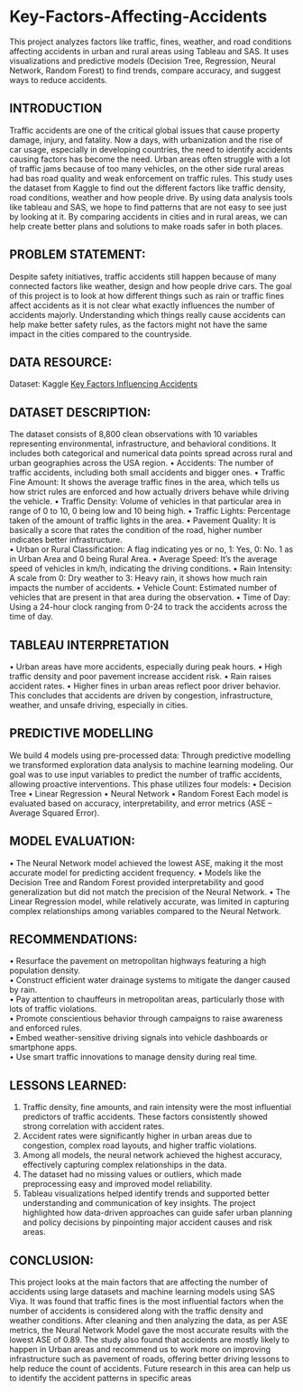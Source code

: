 # Key-Factors-Affecting-Accidents
This project analyzes factors like traffic, fines, weather, and road conditions affecting accidents in urban and rural areas using Tableau and SAS. It uses visualizations and predictive models (Decision Tree, Regression, Neural Network, Random Forest) to find trends, compare accuracy, and suggest ways to reduce accidents.

## INTRODUCTION
Traffic accidents are one of the critical global issues that cause property damage, injury, 
and fatality. Now a days, with urbanization and the rise of car usage, especially in 
developing countries, the need to identify accidents causing factors has become the need. 
Urban areas often struggle with a lot of traffic jams because of too many vehicles, on the 
other side rural areas had bas road quality and weak enforcement on traffic rules. 
This study uses the dataset from Kaggle to find out the different factors like traffic density, 
road conditions, weather and how people drive. By using data analysis tools like tableau 
and SAS, we hope to find patterns that are not easy to see just by looking at it. By 
comparing accidents in cities and in rural areas, we can help create better plans and 
solutions to make roads safer in both places.

## PROBLEM STATEMENT: 
Despite safety initiatives, traffic accidents still happen because of many connected factors 
like weather, design and how people drive cars. The goal of this project is to look at how 
different things such as rain or traffic fines affect accidents as it is not clear what exactly 
influences the number of accidents majorly. Understanding which things really cause 
accidents can help make better safety rules, as the factors might not have the same impact 
in the cities compared to the countryside.

## DATA RESOURCE: 
Dataset: Kaggle 
<a href="https://www.kaggle.com/datasets/torresdanilo/key-factors-influencing-traffic-accidents"> Key Factors Influencing Accidents</a>

## DATASET DESCRIPTION:  
The dataset consists of 8,800 clean observations with 10 variables representing 
environmental, infrastructure, and behavioral conditions. It includes both categorical and 
numerical data points spread across rural and urban geographies across the USA region. 
• Accidents: The number of traffic accidents, including both small accidents and 
bigger ones. 
• Traffic Fine Amount: It shows the average traffic fines in the area, which tells us how 
strict rules are enforced and how actually drivers behave while driving the vehicle. 
• Traffic Density: Volume of vehicles in that particular area in range of 0 to 10, 0 being 
low and 10 being high. 
• Traffic Lights: Percentage taken of the amount of traffic lights in the area. 
• Pavement Quality: It is basically a score that rates the condition of the road, higher 
number indicates better infrastructure.  
• Urban or Rural Classification: A flag indicating yes or no, 1: Yes, 0: No. 1 as in Urban 
Area and 0 being Rural Area. 
• Average Speed: It’s the average speed of vehicles in km/h, indicating the driving 
conditions. 
• Rain Intensity: A scale from 0: Dry weather to 3: Heavy rain, it shows how much rain 
impacts the number of accidents. 
• Vehicle Count: Estimated number of vehicles that are present in that area during the 
observation. 
• Time of Day: Using a 24-hour clock ranging from 0-24 to track the accidents across 
the time of day.

## TABLEAU INTERPRETATION 
• Urban areas have more accidents, especially during peak hours. 
• High traffic density and poor pavement increase accident risk. 
• Rain raises accident rates. 
• Higher fines in urban areas reflect poor driver behavior. 
This concludes that accidents are driven by congestion, infrastructure, weather, and 
unsafe driving, especially in cities. 

## PREDICTIVE MODELLING 
We build 4 models using pre-processed data: 
Through predictive modelling we transformed exploration data analysis to machine 
learning modeling. Our goal was to use input variables to predict the number of traffic 
accidents, allowing proactive interventions. This phase utilizes four models: 
• Decision Tree 
• Linear Regression 
• Neural Network 
• Random Forest 
Each model is evaluated based on accuracy, interpretability, and error metrics (ASE – Average Squared Error). 

## MODEL EVALUATION: 
• The Neural Network model achieved the lowest ASE, making it the most accurate 
model for predicting accident frequency. 
• Models like the Decision Tree and Random Forest provided interpretability and good 
generalization but did not match the precision of the Neural Network. 
• The Linear Regression model, while relatively accurate, was limited in capturing 
complex relationships among variables compared to the Neural Network. 

## RECOMMENDATIONS:
• Resurface the pavement on metropolitan highways featuring a high 
population density.  
• Construct efficient water drainage systems to mitigate the danger caused by 
rain.  
• Pay attention to chauffeurs in metropolitan areas, particularly those with lots 
of traffic violations.  
• Promote conscientious behavior through campaigns to raise awareness and 
enforced rules.  
• Embed weather-sensitive driving signals into vehicle dashboards or 
smartphone apps.  
• Use smart traffic innovations to manage density during real time. 

## LESSONS LEARNED:
1. Traffic density, fine amounts, and rain intensity were the most influential predictors 
of traffic accidents. These factors consistently showed strong correlation with 
accident rates. 
2. Accident rates were significantly higher in urban areas due to congestion, complex 
road layouts, and higher traffic violations. 
3. Among all models, the neural network achieved the highest accuracy, effectively 
capturing complex relationships in the data. 
4. The dataset had no missing values or outliers, which made preprocessing easy and 
improved model reliability. 
5. Tableau visualizations helped identify trends and supported better understanding 
and communication of key insights. 
The project highlighted how data-driven approaches can guide safer urban planning 
and policy decisions by pinpointing major accident causes and risk areas.

## CONCLUSION:
This project looks at the main factors that are affecting the number of accidents using large 
datasets and machine learning models using SAS Viya. It was found that traffic fines is the 
most influential factors when the number of accidents is considered along with the traffic 
density and weather conditions. 
After cleaning and then analyzing the data, as per ASE metrics, the Neural Network Model 
gave the most accurate results with the lowest ASE of 0.89. 
The study also found that accidents are mostly likely to happen in Urban areas and 
recommend us to work more on improving infrastructure such as pavement of roads, 
offering better driving lessons to help reduce the count of accidents. 
Future research in this area can help us to identify the accident patterns in specific areas 


